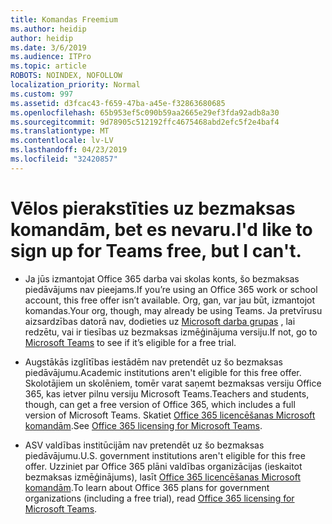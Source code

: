 ```yaml
---
title: Komandas Freemium
ms.author: heidip
author: heidip
ms.date: 3/6/2019
ms.audience: ITPro
ms.topic: article
ROBOTS: NOINDEX, NOFOLLOW
localization_priority: Normal
ms.custom: 997
ms.assetid: d3fcac43-f659-47ba-a45e-f32863680685
ms.openlocfilehash: 65b953ef5c090b59aa2665e29ef3fda92adb8a30
ms.sourcegitcommit: 9d78905c512192ffc4675468abd2efc5f2e4baf4
ms.translationtype: MT
ms.contentlocale: lv-LV
ms.lasthandoff: 04/23/2019
ms.locfileid: "32420857"
---
```

# <a name="id-like-to-sign-up-for-teams-free-but-i-cant"></a><span data-ttu-id="5116d-102">Vēlos pierakstīties uz bezmaksas komandām, bet es nevaru.</span><span class="sxs-lookup"><span data-stu-id="5116d-102">I'd like to sign up for Teams free, but I can't.</span></span>

- <span data-ttu-id="5116d-103">Ja jūs izmantojat Office 365 darba vai skolas konts, šo bezmaksas piedāvājums nav pieejams.</span><span class="sxs-lookup"><span data-stu-id="5116d-103">If you’re using an Office 365 work or school account, this free offer isn’t available.</span></span> <span data-ttu-id="5116d-104">Org, gan, var jau būt, izmantojot komandas.</span><span class="sxs-lookup"><span data-stu-id="5116d-104">Your org, though, may already be using Teams.</span></span> <span data-ttu-id="5116d-105">Ja pretvīrusu aizsardzības datorā nav, dodieties uz [Microsoft darba grupas](https://products.office.com/en-us/microsoft-teams/group-chat-software) , lai redzētu, vai ir tiesības uz bezmaksas izmēģinājuma versiju.</span><span class="sxs-lookup"><span data-stu-id="5116d-105">If not, go to [Microsoft Teams](https://products.office.com/en-us/microsoft-teams/group-chat-software) to see if it’s eligible for a free trial.</span></span>

- <span data-ttu-id="5116d-106">Augstākās izglītības iestādēm nav pretendēt uz šo bezmaksas piedāvājumu.</span><span class="sxs-lookup"><span data-stu-id="5116d-106">Academic institutions aren't eligible for this free offer.</span></span> <span data-ttu-id="5116d-107">Skolotājiem un skolēniem, tomēr varat saņemt bezmaksas versiju Office 365, kas ietver pilnu versiju Microsoft Teams.</span><span class="sxs-lookup"><span data-stu-id="5116d-107">Teachers and students, though, can get a free version of Office 365, which includes a full version of Microsoft Teams.</span></span> <span data-ttu-id="5116d-108">Skatiet [Office 365 licencēšanas Microsoft komandām](https://docs.microsoft.com/microsoftteams/office-365-licensing).</span><span class="sxs-lookup"><span data-stu-id="5116d-108">See [Office 365 licensing for Microsoft Teams](https://docs.microsoft.com/microsoftteams/office-365-licensing).</span></span>

- <span data-ttu-id="5116d-109">ASV valdības institūcijām nav pretendēt uz šo bezmaksas piedāvājumu.</span><span class="sxs-lookup"><span data-stu-id="5116d-109">U.S. government institutions aren't eligible for this free offer.</span></span> <span data-ttu-id="5116d-110">Uzziniet par Office 365 plāni valdības organizācijas (ieskaitot bezmaksas izmēģinājums), lasīt [Office 365 licencēšanas Microsoft komandām](https://docs.microsoft.com/microsoftteams/office-365-licensing).</span><span class="sxs-lookup"><span data-stu-id="5116d-110">To learn about Office 365 plans for government organizations (including a free trial), read [Office 365 licensing for Microsoft Teams](https://docs.microsoft.com/microsoftteams/office-365-licensing).</span></span>


